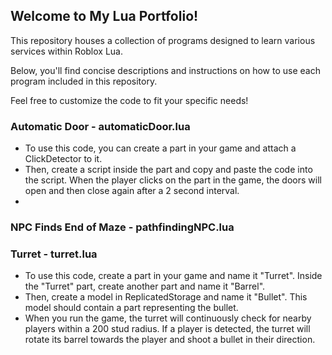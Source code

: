 ## Welcome to My Lua Portfolio! 

This repository houses a collection of programs designed to learn various services within Roblox Lua. 

Below, you'll find concise descriptions and instructions on how to use each program included in this repository. 

Feel free to customize the code to fit your specific needs!

### Automatic Door - automaticDoor.lua

- To use this code, you can create a part in your game and attach a ClickDetector to it. 
- Then, create a script inside the part and copy and paste the code into the script. When the player clicks on the part in the game, the doors will open and then close again after a 2 second interval.
- 

### NPC Finds End of Maze - pathfindingNPC.lua



### Turret - turret.lua

- To use this code, create a part in your game and name it "Turret". Inside the "Turret" part, create another part and name it "Barrel".
- Then, create a model in ReplicatedStorage and name it "Bullet". This model should contain a part representing the bullet.
- When you run the game, the turret will continuously check for nearby players within a 200 stud radius. If a player is detected, the turret will rotate its barrel towards the player and shoot a bullet in their direction.

